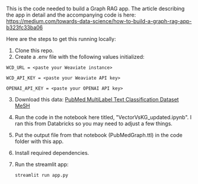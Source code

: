 This is the code needed to build a Graph RAG app. The article describing the app in detail and the accompanying code is here: https://medium.com/towards-data-science/how-to-build-a-graph-rag-app-b323fc33ba06

Here are the steps to get this running locally:

1. Clone this repo.
2. Create a .env file with the following values initialized:

`WCD_URL = <paste your Weaviate instance>`

`WCD_API_KEY = <paste your Weaviate API key>`

`OPENAI_API_KEY = <paste your OPENAI API key>`

3. Download this data: [PubMed MultiLabel Text Classification Dataset MeSH](https://www.kaggle.com/datasets/owaiskhan9654/pubmed-multilabel-text-classification)
4. Run the code in the notebook here titled, "VectorVsKG_updated.ipynb". I ran this from Databricks so you may need to adjust a few things.
5. Put the output file from that notebook (PubMedGraph.ttl) in the code folder with this app.
6. Install required dependencies.
7. Run the streamlit app:
   
   `streamlit run app.py`
